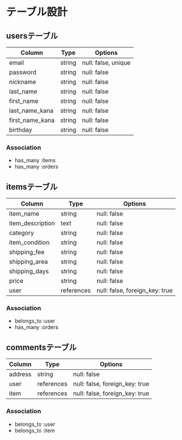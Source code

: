 # テーブル設計

## usersテーブル

| Column          | Type   | Options             |
| --------------- | ------ | ------------------- |
| email           | string | null: false, unique |
| password        | string | null: false         |
| nickname        | string | null: false         |
| last_name       | string | null: false         |
| first_name      | string | null: false         |
| last_name_kana  | string | null: false         |
| first_name_kana | string | null: false         |
| birthday        | string | null: false         |

### Association

- has_many :items
- has_many :orders

## itemsテーブル

| Column           | Type       | Options                        |
| ---------------- | ---------- | ------------------------------ |
| item_name        | string     | null: false                    |
| item_description | text       | null: false                    |
| category         | string     | null: false                    |
| item_condition   | string     | null: false                    |
| shipping_fee     | string     | null: false                    |
| shipping_area    | string     | null: false                    |
| shipping_days    | string     | null: false                    |
| price            | string     | null: false                    |
| user             | references | null: false, foreign_key: true |

### Association

- belongs_to :user
- has_many :orders

## commentsテーブル

| Column    | Type       | Options                        |
| --------- | ---------- | ------------------------------ |
| address   | string     | null: false                    |
| user      | references | null: false, foreign_key: true |
| item      | references | null: false, foreign_key: true |

### Association

- belongs_to :user
- belongs_to :item